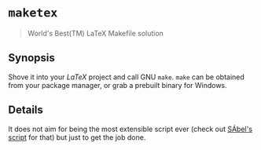 `maketex`
=========

> World's Best(TM) LaTeX Makefile solution

Synopsis
--------

Shove it into your _LaTeX_ project and call GNU `make`.
`make` can be obtained from your package manager, or grab a prebuilt binary for Windows.

Details
-------
It does not aim for being the most extensible script ever (check out [SÁbel's script](http://github.com/sabel83/latex) for that) but just to get the job done.
